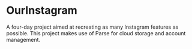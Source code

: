 # OurInstagram
A four-day project aimed at recreating as many Instagram features as possible. This project makes use of Parse for cloud storage and account management.
